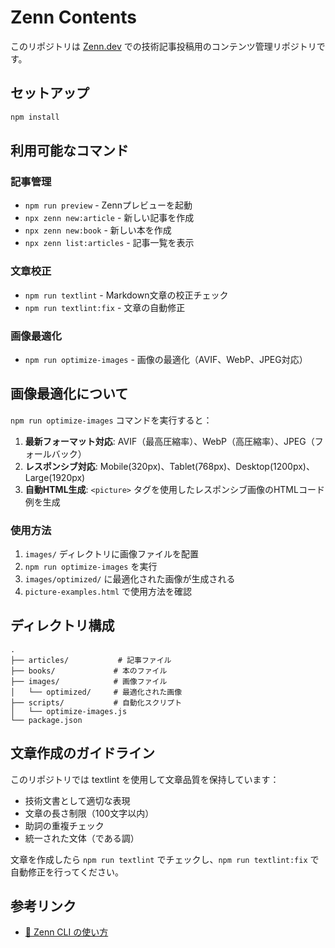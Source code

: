 # Zenn Contents

このリポジトリは [Zenn.dev](https://zenn.dev) での技術記事投稿用のコンテンツ管理リポジトリです。

## セットアップ

```bash
npm install
```

## 利用可能なコマンド

### 記事管理
- `npm run preview` - Zennプレビューを起動
- `npx zenn new:article` - 新しい記事を作成
- `npx zenn new:book` - 新しい本を作成
- `npx zenn list:articles` - 記事一覧を表示

### 文章校正
- `npm run textlint` - Markdown文章の校正チェック
- `npm run textlint:fix` - 文章の自動修正

### 画像最適化
- `npm run optimize-images` - 画像の最適化（AVIF、WebP、JPEG対応）

## 画像最適化について

`npm run optimize-images` コマンドを実行すると：

1. **最新フォーマット対応**: AVIF（最高圧縮率）、WebP（高圧縮率）、JPEG（フォールバック）
2. **レスポンシブ対応**: Mobile(320px)、Tablet(768px)、Desktop(1200px)、Large(1920px)
3. **自動HTML生成**: `<picture>` タグを使用したレスポンシブ画像のHTMLコード例を生成

### 使用方法

1. `images/` ディレクトリに画像ファイルを配置
2. `npm run optimize-images` を実行
3. `images/optimized/` に最適化された画像が生成される
4. `picture-examples.html` で使用方法を確認

## ディレクトリ構成

```
.
├── articles/           # 記事ファイル
├── books/             # 本のファイル
├── images/            # 画像ファイル
│   └── optimized/     # 最適化された画像
├── scripts/           # 自動化スクリプト
│   └── optimize-images.js
└── package.json
```

## 文章作成のガイドライン

このリポジトリでは textlint を使用して文章品質を保持しています：

- 技術文書として適切な表現
- 文章の長さ制限（100文字以内）
- 助詞の重複チェック
- 統一された文体（である調）

文章を作成したら `npm run textlint` でチェックし、`npm run textlint:fix` で自動修正を行ってください。

## 参考リンク

* [📘 Zenn CLI の使い方](https://zenn.dev/zenn/articles/zenn-cli-guide)